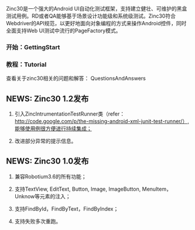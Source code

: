 Zinc30是一个强大的Android UI自动化测试框架，支持建立健壮、可维护的黑盒测试用例。RD或者QA能够基于场景设计功能级和系统级测试。Zinc30符合Webdriver的API规范，以更好地面向对象编程的方式来操作Android控件，同时全面支持Web UI测试中流行的PageFactory模式。

### 开始：GettingStart ###
### 教程：Tutorial ###

查看关于zinc30相关的问题和解答： QuestionsAndAnswers

## NEWS: Zinc30 1.2发布 ##

1. 引入ZincIntrumentationTestRunner类（refer：http://code.google.com/p/the-missing-android-xml-junit-test-runner/）,能够使用例很方便进行持续集成；

2. 改进部分异常的提示信息。

## NEWS: Zinc30 1.0发布 ##

1. 兼容Robotium3.6的所有功能；

2. 支持TextView, EditText, Button, Image, ImageButton, MenuItem，Unknow等元素的注入；

3. 支持FindById，FindByText，FindByIndex；

4. 支持失败多次重跑。